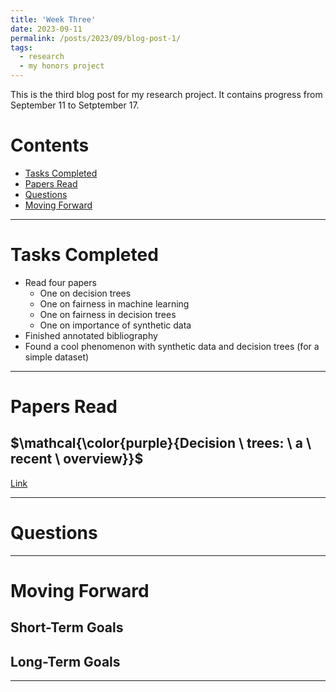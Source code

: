 ```yaml
---
title: 'Week Three'
date: 2023-09-11
permalink: /posts/2023/09/blog-post-1/
tags:
  - research
  - my honors project
---
```


This is the third blog post for my research project. It contains progress from September 11 to Setptember 17. 

# Contents

- [Tasks Completed](#tasks)
- [Papers Read](#papers)
- [Questions](#questions)
- [Moving Forward](#moving)

---


<a name="tasks"></a>
# Tasks Completed 
- Read four papers
  - One on decision trees
  - One on fairness in machine learning
  - One on fairness in decision trees
  - One on importance of synthetic data
- Finished annotated bibliography
- Found a cool phenomenon with synthetic data and decision trees (for a simple dataset)

---

<a name="papers"></a>
# Papers Read

## $\mathcal{\color{purple}{Decision \ trees: \ a \ recent \ overview}}$
[Link](https://link.springer.com/article/10.1007/s10462-011-9272-4)

---

<a name="questions"></a>
# Questions



---




<a name="moving"></a>
# Moving Forward

## Short-Term Goals
## Long-Term Goals


---
